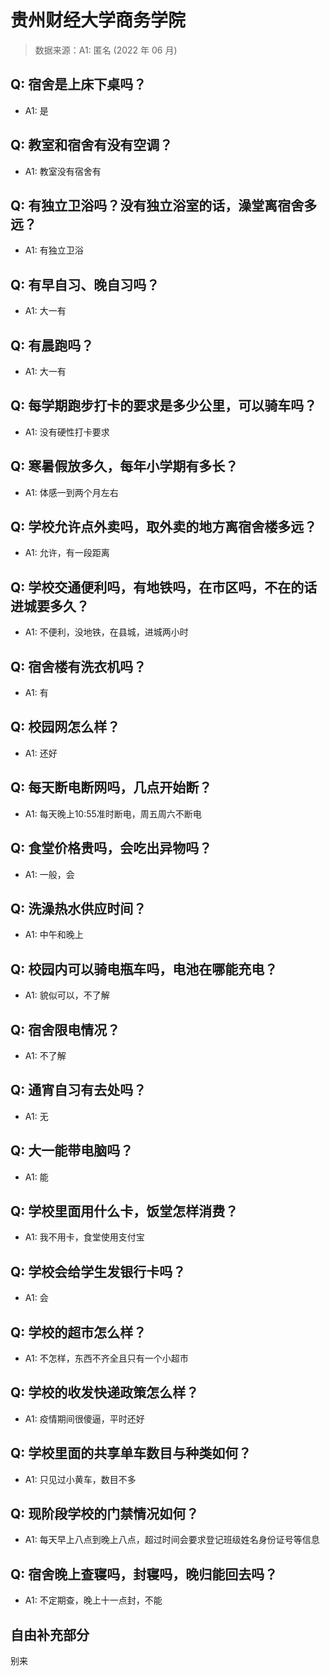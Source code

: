 # 贵州财经大学商务学院

> 数据来源：A1: 匿名 (2022 年 06 月)

## Q: 宿舍是上床下桌吗？

- A1: 是

## Q: 教室和宿舍有没有空调？

- A1: 教室没有宿舍有

## Q: 有独立卫浴吗？没有独立浴室的话，澡堂离宿舍多远？

- A1: 有独立卫浴

## Q: 有早自习、晚自习吗？

- A1: 大一有

## Q: 有晨跑吗？

- A1: 大一有

## Q: 每学期跑步打卡的要求是多少公里，可以骑车吗？

- A1: 没有硬性打卡要求

## Q: 寒暑假放多久，每年小学期有多长？

- A1: 体感一到两个月左右

## Q: 学校允许点外卖吗，取外卖的地方离宿舍楼多远？

- A1: 允许，有一段距离

## Q: 学校交通便利吗，有地铁吗，在市区吗，不在的话进城要多久？

- A1: 不便利，没地铁，在县城，进城两小时

## Q: 宿舍楼有洗衣机吗？

- A1: 有

## Q: 校园网怎么样？

- A1: 还好

## Q: 每天断电断网吗，几点开始断？

- A1: 每天晚上10:55准时断电，周五周六不断电

## Q: 食堂价格贵吗，会吃出异物吗？

- A1: 一般，会

## Q: 洗澡热水供应时间？

- A1: 中午和晚上

## Q: 校园内可以骑电瓶车吗，电池在哪能充电？

- A1: 貌似可以，不了解

## Q: 宿舍限电情况？

- A1: 不了解

## Q: 通宵自习有去处吗？

- A1: 无

## Q: 大一能带电脑吗？

- A1: 能

## Q: 学校里面用什么卡，饭堂怎样消费？

- A1: 我不用卡，食堂使用支付宝

## Q: 学校会给学生发银行卡吗？

- A1: 会

## Q: 学校的超市怎么样？

- A1: 不怎样，东西不齐全且只有一个小超市

## Q: 学校的收发快递政策怎么样？

- A1: 疫情期间很傻逼，平时还好

## Q: 学校里面的共享单车数目与种类如何？

- A1: 只见过小黄车，数目不多

## Q: 现阶段学校的门禁情况如何？

- A1: 每天早上八点到晚上八点，超过时间会要求登记班级姓名身份证号等信息

## Q: 宿舍晚上查寝吗，封寝吗，晚归能回去吗？

- A1: 不定期查，晚上十一点封，不能

## 自由补充部分

别来